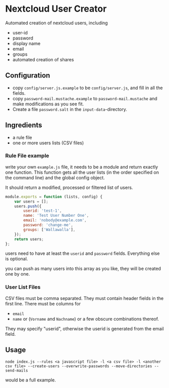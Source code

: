 # Nextcloud User Creator

Automated creation of nextcloud users, including

* user-id
* password
* display name
* email
* groups
* automated creation of shares

## Configuration

* copy `config/server.js.example` to be `config/server.js`, and fill in all the fields.
* copy `password-mail.mustache.example` to `password-mail.mustache` and make modifications as you see fit.
* Create a file `password.salt` in the `input-data`-directory.

## Ingredients

- a rule file
- one or more users lists (CSV files)

### Rule File example

write your own `example.js` file, it needs to be a module and return exactly one function. This function gets all the user lists (in the order specified on the command line) and the global config object.

It should return a modified, processed or filtered list of users.

```javascript
module.exports = function (lists, config) {
	var users = [];
	users.push({
		userid: 'test-1',
		name: 'Test User Number One',
		email: 'nobody@example.com',
		password: 'change-me',
		groups: ['Wallawalla'],
	});
	return users;
};
```

users need to have at least the `userid` and `password` fields. Everything else is optional.

you can push as many users into this array as you like, they will be created one by one.

### User List Files

CSV files must be comma separated. They must contain header fields in the first line.
There must be columns for

- `email`
- `name` or (`Vorname` and `Nachname`) or a few obscure combinations thereof.

They may specify "userid", otherwise the userid is generated from the email field.

## Usage

`node index.js --rules <a javascript file> -l <a csv file> -l <another csv file> --create-users --overwrite-passwords --move-directories --send-mails`

would be a full example.
